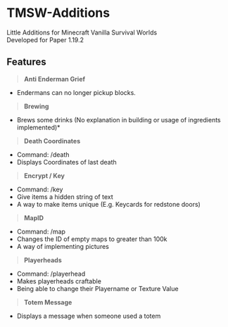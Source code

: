 # TMSW-Additions
Little Additions for Minecraft Vanilla Survival Worlds  
Developed for Paper 1.19.2

## Features
> **Anti Enderman Grief**

* Endermans can no longer pickup blocks.
> **Brewing**  

* Brews some drinks (No explanation in building or usage of ingredients implemented)*
> **Death Coordinates**  

* Command: /death
* Displays Coordinates of last death
> **Encrypt / Key**
* Command: /key
* Give items a hidden string of text
* A way to make items unique (E.g. Keycards for redstone doors)
> **MapID**  

* Command: /map
* Changes the ID of empty maps to greater than 100k
* A way of implementing pictures
> **Playerheads**

* Command: /playerhead
* Makes playerheads craftable
* Being able to change their Playername or Texture Value
> **Totem Message**

* Displays a message when someone used a totem
